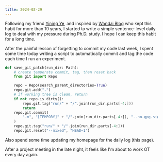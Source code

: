 ```yaml
---
title: 2024-02-29
---
```


Following my friend [Yining Ye](https://yynnyy.cn), and inspired by [Wandai Blog](https://twd2.me/whoami/) who kept this habit for more than 10 years, I started to write a simple sentence-level daily log to deal with my pressure during Ph.D. study. I hope I can keep this habit for a long time.

After the painful lesson of forgetting to commit my code last week, I spent some time today writing a script to automatically commit and tag the code each time I run an experiment.

```python
def save_git_patch(run_dir: Path):
    # create temperate commit, tag, then reset back
    from git import Repo

    repo = Repo(search_parent_directories=True)
    repo.git.add(".")
    # if working tree is clean, return
    if not repo.is_dirty():
        repo.git.tag("run/" + "/".join(run_dir.parts[-4:]))
        return
    repo.git.commit(
        "-m", "[TEMPORY]" + "/".join(run_dir.parts[-4:]), "--no-gpg-sign", "--no-verify"
    )
    repo.git.tag("run/" + "/".join(run_dir.parts[-4:]))
    repo.git.reset("--mixed", "HEAD~1")
```

Also spend some time updating my homepage for the daily log (this page).

After a project meeting in the late night, it feels like I'm about to work OT every day again.